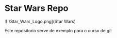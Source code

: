 # Star Wars Repo

![./Star_Wars_Logo.png](Star Wars)

Este repositorio serve de exemplo para o curso de git


